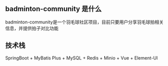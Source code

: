 ## badminton-community 是什么
badminton-community是一个羽毛球社区项目，目前只要用户分享羽毛球拍相关信息，并提供拍子对比功能

## 技术栈
SpringBoot + MyBatis Plus + MySQL + Redis + Minio + Vue + Element-UI
